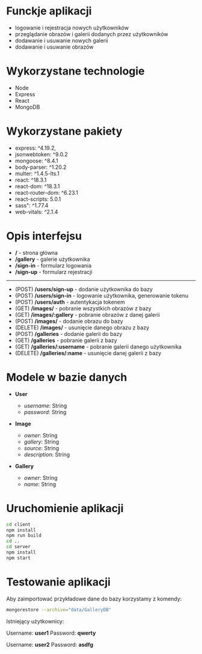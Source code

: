 # Funckje aplikacji

- logowanie i rejestracja nowych użytkowników
- przeglądanie obrazów i galerii dodanych przez użytkowników
- dodawanie i usuwanie nowych galerii
- dodawanie i usuwanie obrazów

# Wykorzystane technologie

- Node
- Express
- React
- MongoDB

# Wykorzystane pakiety

- express: ^4.19.2,
- jsonwebtoken: ^9.0.2
- mongoose: ^8.4.1
- body-parser: ^1.20.2
- multer: ^1.4.5-lts.1
- react: ^18.3.1
- react-dom: ^18.3.1
- react-router-dom: ^6.23.1
- react-scripts: 5.0.1
- sass": ^1.77.4
- web-vitals: ^2.1.4

# Opis interfejsu

- **/** - strona główna
- **/gallery** - galerie użytkownika
- **/sign-in** - formularz logowania
- **/sign-up** - formularz rejestracji

---

- (POST) **/users/sign-up** - dodanie użytkownika do bazy
- (POST) **/users/sign-in** - logowanie użytkownika, generowanie tokenu
- (POST) **/users/auth** - autentykacja tokenem
- (GET) **/images/** - pobranie wszystkich obrazów z bazy
- (GET) **/images/:gallery** - pobranie obrazów z danej galerii
- (POST) **/images/** - dodanie obrazu do bazy
- (DELETE) **/images/** - usunięcie danego obrazu z bazy
- (POST) **/galleries** - dodanie galerii do bazy
- (GET) **/galleries** - pobranie galerii z bazy
- (GET) **/galleries/:username** - pobranie galerii danego użytkownika
- (DELETE) **/galleries/:name** - usunięcie danej galerii z bazy

# Modele w bazie danych

- **User**
    - *username*: String
    - *password*: String

- **Image**
    - *owner*: String
    - *gallery*: String
    - *source*: String
    - *description*: String

- **Gallery**
    - *owner*: String
    - *name*: String

# Uruchomienie aplikacji

```bash
cd client
npm install
npm run build
cd ..
cd server
npm install
npm start
```

# Testowanie aplikacji

Aby zaimportować przykładowe dane do bazy korzystamy z komendy:
```bash
mongorestore --archive="data/GalleryDB"
```

Istniejący użytkownicy:

Username: **user1**
Password: **qwerty**

Username: **user2**
Password: **asdfg**
